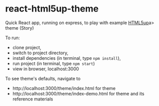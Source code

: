 # react-html5up-theme

<p>Quick React app, running on express, to play with example <a href="https://html5up.net/">HTML5up</a>a> theme (Story)</p>

<p>To run:</p>
<ul>
	<li>clone project,</li> 
	<li>switch to project directory,</li> 
	<li>install dependencies (in terminal, type <code>npm install</code>),</li> 
	<li>run project (in terminal, type <code>npm start</code>)</li> 
	<li>view in browser, localhost:3000</li> 
</ul>

<p>To see theme's defaults, navigate to </p>
<ul>
	<li>http://localhost:3000/theme/index.html for theme</li> 
	<li>http://localhost:3000/theme/index-demo.html for theme and its reference materials</li> 
</ul>
